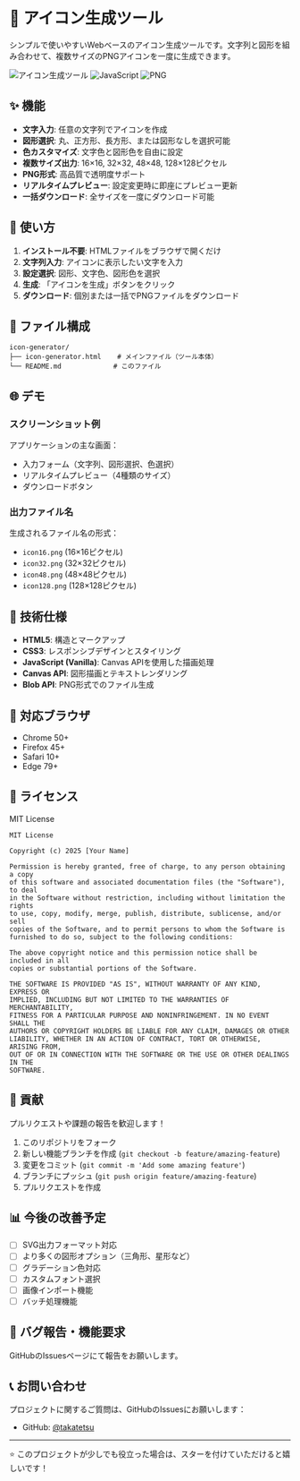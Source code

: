 # 🎨 アイコン生成ツール

シンプルで使いやすいWebベースのアイコン生成ツールです。文字列と図形を組み合わせて、複数サイズのPNGアイコンを一度に生成できます。

![アイコン生成ツール](https://img.shields.io/badge/HTML5-Canvas-orange?style=flat-square&logo=html5)
![JavaScript](https://img.shields.io/badge/JavaScript-Vanilla-yellow?style=flat-square&logo=javascript)
![PNG](https://img.shields.io/badge/Output-PNG-blue?style=flat-square)

## ✨ 機能

- **文字入力**: 任意の文字列でアイコンを作成
- **図形選択**: 丸、正方形、長方形、または図形なしを選択可能
- **色カスタマイズ**: 文字色と図形色を自由に設定
- **複数サイズ出力**: 16×16, 32×32, 48×48, 128×128ピクセル
- **PNG形式**: 高品質で透明度サポート
- **リアルタイムプレビュー**: 設定変更時に即座にプレビュー更新
- **一括ダウンロード**: 全サイズを一度にダウンロード可能

## 🚀 使い方

1. **インストール不要**: HTMLファイルをブラウザで開くだけ
2. **文字列入力**: アイコンに表示したい文字を入力
3. **設定選択**: 図形、文字色、図形色を選択
4. **生成**: 「アイコンを生成」ボタンをクリック
5. **ダウンロード**: 個別または一括でPNGファイルをダウンロード

## 📁 ファイル構成

```
icon-generator/
├── icon-generator.html    # メインファイル（ツール本体）
└── README.md             # このファイル
```

## 🌐 デモ

### スクリーンショット例

アプリケーションの主な画面：
- 入力フォーム（文字列、図形選択、色選択）
- リアルタイムプレビュー（4種類のサイズ）
- ダウンロードボタン

### 出力ファイル名

生成されるファイル名の形式：
- `icon16.png` (16×16ピクセル)
- `icon32.png` (32×32ピクセル) 
- `icon48.png` (48×48ピクセル)
- `icon128.png` (128×128ピクセル)

## 🔧 技術仕様

- **HTML5**: 構造とマークアップ
- **CSS3**: レスポンシブデザインとスタイリング
- **JavaScript (Vanilla)**: Canvas APIを使用した描画処理
- **Canvas API**: 図形描画とテキストレンダリング
- **Blob API**: PNG形式でのファイル生成

## 🎯 対応ブラウザ

- Chrome 50+
- Firefox 45+
- Safari 10+
- Edge 79+

## 📝 ライセンス

MIT License

```
MIT License

Copyright (c) 2025 [Your Name]

Permission is hereby granted, free of charge, to any person obtaining a copy
of this software and associated documentation files (the "Software"), to deal
in the Software without restriction, including without limitation the rights
to use, copy, modify, merge, publish, distribute, sublicense, and/or sell
copies of the Software, and to permit persons to whom the Software is
furnished to do so, subject to the following conditions:

The above copyright notice and this permission notice shall be included in all
copies or substantial portions of the Software.

THE SOFTWARE IS PROVIDED "AS IS", WITHOUT WARRANTY OF ANY KIND, EXPRESS OR
IMPLIED, INCLUDING BUT NOT LIMITED TO THE WARRANTIES OF MERCHANTABILITY,
FITNESS FOR A PARTICULAR PURPOSE AND NONINFRINGEMENT. IN NO EVENT SHALL THE
AUTHORS OR COPYRIGHT HOLDERS BE LIABLE FOR ANY CLAIM, DAMAGES OR OTHER
LIABILITY, WHETHER IN AN ACTION OF CONTRACT, TORT OR OTHERWISE, ARISING FROM,
OUT OF OR IN CONNECTION WITH THE SOFTWARE OR THE USE OR OTHER DEALINGS IN THE
SOFTWARE.
```

## 🤝 貢献

プルリクエストや課題の報告を歓迎します！

1. このリポジトリをフォーク
2. 新しい機能ブランチを作成 (`git checkout -b feature/amazing-feature`)
3. 変更をコミット (`git commit -m 'Add some amazing feature'`)
4. ブランチにプッシュ (`git push origin feature/amazing-feature`)
5. プルリクエストを作成

## 📊 今後の改善予定

- [ ] SVG出力フォーマット対応
- [ ] より多くの図形オプション（三角形、星形など）
- [ ] グラデーション色対応
- [ ] カスタムフォント選択
- [ ] 画像インポート機能
- [ ] バッチ処理機能

## 🐛 バグ報告・機能要求

GitHubのIssuesページにて報告をお願いします。

## 📞 お問い合わせ

プロジェクトに関するご質問は、GitHubのIssuesにお願いします：
- GitHub: [@takatetsu](https://github.com/takatetsu)

---

⭐ このプロジェクトが少しでも役立った場合は、スターを付けていただけると嬉しいです！